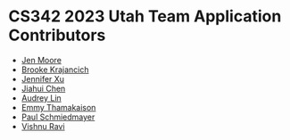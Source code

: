<!--

This source file is part of the CS342 2023 Utah Team Application project

SPDX-FileCopyrightText: 2023 Stanford University

SPDX-License-Identifier: MIT

-->

CS342 2023 Utah Team Application Contributors
=================================

* [Jen Moore](https://github.com/jenlmoore)
* [Brooke Krajancich](https://github.com/bkrajancich)
* [Jennifer Xu](https://github.com/jennxu23)
* [Jiahui Chen](https://github.com/jchen23-stf)
* [Audrey Lin](https://github.com/ivyalin2015)
* [Emmy Thamakaison](https://github.com/emmyxth)
* [Paul Schmiedmayer](https://github.com/PSchmiedmayer)
* [Vishnu Ravi](https://github.com/vishnuravi)